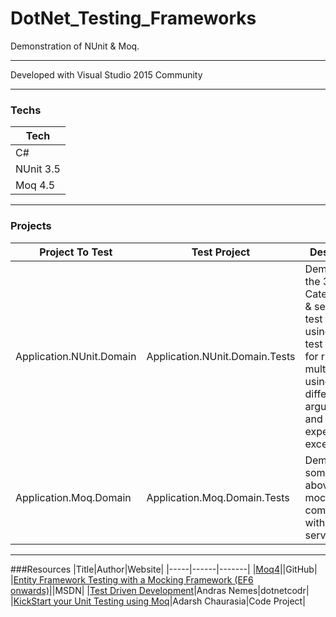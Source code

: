 # DotNet_Testing_Frameworks

Demonstration of NUnit &amp; Moq.

---

Developed with Visual Studio 2015 Community

---

### Techs
|Tech|
|----|
|C#|
|NUnit 3.5|
|Moq 4.5|

---

### Projects
|Project To Test|Test Project|Description|
|---------------|------------|-----------|
|Application.NUnit.Domain|Application.NUnit.Domain.Tests|Demonstrates the 3A's, Categorizing & setting up test fixtures, using multiple test fixtures for running multiple tests using different arguments, and handling expected exceptions|
|Application.Moq.Domain|Application.Moq.Domain.Tests|Demonstrates some of the above and mocking components within a service|

---

###Resources
|Title|Author|Website|
|-----|------|-------|
|[Moq4](https://github.com/Moq/moq4/wiki/Quickstart)||GitHub|
|[Entity Framework Testing with a Mocking Framework (EF6 onwards)](https://msdn.microsoft.com/en-us/library/dn314429(v=vs.113).aspx)||MSDN|
|[Test Driven Development](https://dotnetcodr.com/test-driven-development/)|Andras Nemes|dotnetcodr|
|[KickStart your Unit Testing using Moq](http://www.codeproject.com/Articles/796014/KickStart-your-Unit-Testing-using-Moq)|Adarsh Chaurasia|Code Project|


